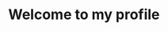<!DOCTYPE html>
<html>
 <head>
   <link rel="preconnect" href="https://fonts.googleapis.com">
   <link rel="preconnect" href="https://fonts.gstatic.com" crossorigin>
   <link href="https://fonts.googleapis.com/css2?family=Poppins:wght@100;200;300;400;500&display=swap" rel="stylesheet">
   <link rel = "stylesheet" href = "style.css">
 </head>
 <body>
  <div class="profile">
   <h1>Welcome to my profile</h1>
  </div>
 </body>
</html>

